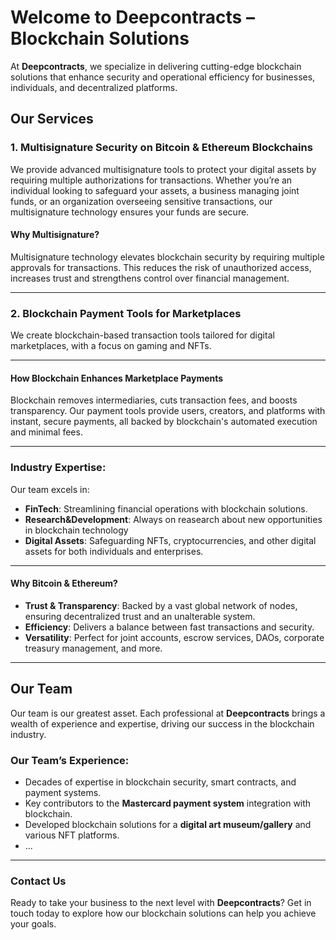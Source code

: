 # Welcome to **Deepcontracts** – Blockchain Solutions

At **Deepcontracts**, we specialize in delivering cutting-edge blockchain solutions that enhance security and operational efficiency for businesses, individuals, and decentralized platforms.

## Our Services

### 1. **Multisignature Security on Bitcoin & Ethereum Blockchains**

We provide advanced multisignature tools to protect your digital assets by requiring multiple authorizations for transactions.
Whether you’re an individual looking to safeguard your assets, a business managing joint funds, or an organization overseeing sensitive transactions, our multisignature technology ensures your funds are secure.

#### **Why Multisignature?**
Multisignature technology elevates blockchain security by requiring multiple approvals for transactions. This reduces the risk of unauthorized access, increases trust and strengthens control over financial management.

---

### 2. **Blockchain Payment Tools for Marketplaces**

We create blockchain-based transaction tools tailored for digital marketplaces, with a focus on gaming and NFTs.

---

#### **How Blockchain Enhances Marketplace Payments**
Blockchain removes intermediaries, cuts transaction fees, and boosts transparency. Our payment tools provide users, creators, and platforms with instant, secure payments, all backed by blockchain's automated execution and minimal fees.

---

### **Industry Expertise**:
Our team excels in:
- **FinTech**: Streamlining financial operations with blockchain solutions.
- **Research&Development**: Always on reasearch about new opportunities in blockchain technology
- **Digital Assets**: Safeguarding NFTs, cryptocurrencies, and other digital assets for both individuals and enterprises.

---

#### **Why Bitcoin & Ethereum?**
- **Trust & Transparency**: Backed by a vast global network of nodes, ensuring decentralized trust and an unalterable system.
- **Efficiency**: Delivers a balance between fast transactions and security.
- **Versatility**: Perfect for joint accounts, escrow services, DAOs, corporate treasury management, and more.

---

## Our Team

Our team is our greatest asset. Each professional at **Deepcontracts** brings a wealth of experience and expertise, driving our success in the blockchain industry.

### **Our Team’s Experience**:
- Decades of expertise in blockchain security, smart contracts, and payment systems.
- Key contributors to the **Mastercard payment system** integration with blockchain.
- Developed blockchain solutions for a **digital art museum/gallery** and various NFT platforms.
- ...

---

### **Contact Us**

Ready to take your business to the next level with **Deepcontracts**? Get in touch today to explore how our blockchain solutions can help you achieve your goals.